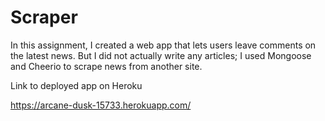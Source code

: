 # Scraper

In this assignment, I created a web app that lets users leave comments on the latest news. But I did not actually write any articles;
I used Mongoose and Cheerio to scrape news from another site.


Link to deployed app on Heroku

https://arcane-dusk-15733.herokuapp.com/
